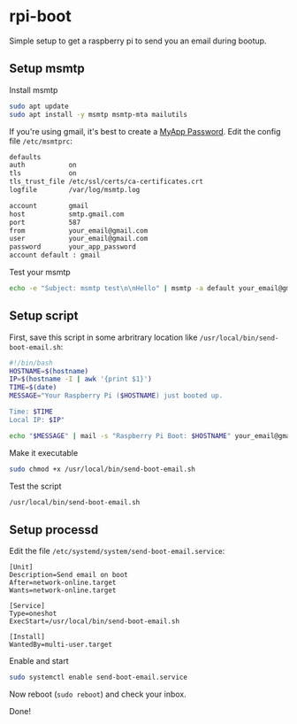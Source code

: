 # rpi-boot
Simple setup to get a raspberry pi to send you an email during bootup.

## Setup msmtp
Install msmtp
```bash
sudo apt update
sudo apt install -y msmtp msmtp-mta mailutils
```
If you're using gmail, it's best to create a [MyApp Password](https://myaccount.google.com/apppasswords).
Edit the config file `/etc/msmtprc`:
```bash
defaults
auth           on
tls            on
tls_trust_file /etc/ssl/certs/ca-certificates.crt
logfile        /var/log/msmtp.log

account        gmail
host           smtp.gmail.com
port           587
from           your_email@gmail.com
user           your_email@gmail.com
password       your_app_password
account default : gmail
```
Test your msmtp
```bash
echo -e "Subject: msmtp test\n\nHello" | msmtp -a default your_email@gmail.com
```

## Setup script
First, save this script in some arbritrary location like `/usr/local/bin/send-boot-email.sh`:
```bash
#!/bin/bash
HOSTNAME=$(hostname)
IP=$(hostname -I | awk '{print $1}')
TIME=$(date)
MESSAGE="Your Raspberry Pi ($HOSTNAME) just booted up.

Time: $TIME
Local IP: $IP"

echo "$MESSAGE" | mail -s "Raspberry Pi Boot: $HOSTNAME" your_email@gmail.com
```
Make it executable
```bash
sudo chmod +x /usr/local/bin/send-boot-email.sh
```
Test the script
```bash
/usr/local/bin/send-boot-email.sh
```
## Setup processd
Edit the file `/etc/systemd/system/send-boot-email.service`:
```
[Unit]
Description=Send email on boot
After=network-online.target
Wants=network-online.target

[Service]
Type=oneshot
ExecStart=/usr/local/bin/send-boot-email.sh

[Install]
WantedBy=multi-user.target
```
Enable and start
```bash
sudo systemctl enable send-boot-email.service
```
Now reboot (`sudo reboot`) and check your inbox.

Done!
